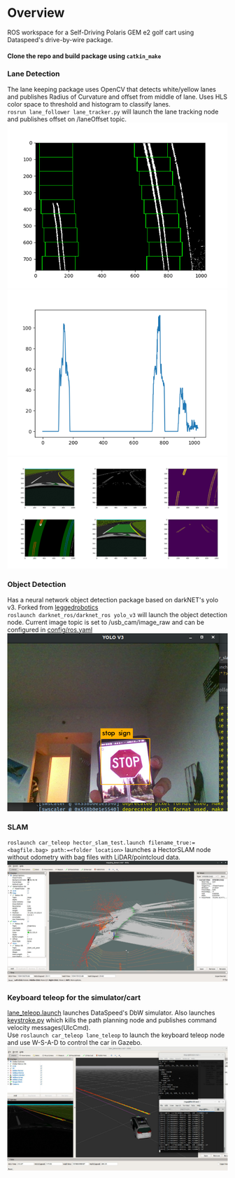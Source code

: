# Overview
ROS workspace for a Self-Driving Polaris GEM e2 golf cart using Dataspeed's drive-by-wire package.

#### Clone the repo and build package using `catkin_make`

### Lane Detection

The lane keeping package uses OpenCV that detects white/yellow lanes and publishes Radius of Curvature and offset from middle of lane. Uses HLS color space to threshold and histogram to classify lanes.<br/>
`rosrun lane_follower lane_tracker.py` will launch the lane tracking node and publishes offset on /laneOffset topic.
![annotated](media/lanes1.png)
![annotated](media/lanes3.png)
![annotated](media/lanes2.png)


### Object Detection
Has a neural network object detection package based on darkNET's yolo v3. Forked from [leggedrobotics](https://github.com/leggedrobotics/darknet_ros)<br/>
`roslaunch darknet_ros/darknet_ros yolo_v3` will launch the object detection node. Current image topic is set to /usb_cam/image_raw and can be configured in [config/ros.yaml](src/darknet_ros/darknet_ros/config/ros.yaml)<br/>
![annotated](media/stop_sign.png)


### SLAM
`roslaunch car_teleop hector_slam_test.launch filename_true:=<bagfile.bag> path:=<folder location>` launches a HectorSLAM node without odometry with bag files with LiDAR/pointcloud data.
![annotated](media/hector_slam.png)

### Keyboard teleop for the simulator/cart
[lane_teleop.launch](src/car_teleop/launch/lane_teleop.launch) launches DataSpeed's DbW simulator. Also launches [keystroke.py](src/car_teleop/Scripts/keystroke.py) which kills the path planning node and publishes command velocity messages(UlcCmd).<br/>
Use `roslaunch car_teleop lane_teleop` to launch the keyboard teleop node and use W-S-A-D to control the car in Gazebo.
![annotated](media/teleop.jpg)
